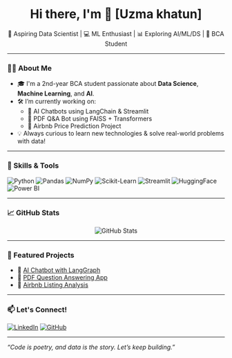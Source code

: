 <h1 align="center">Hi there, I'm 👋 [Uzma khatun]</h1>

<p align="center">
🚀 Aspiring Data Scientist | 💻 ML Enthusiast | 📊 Exploring AI/ML/DS | 📍 BCA Student  
</p>

---

### 🧑‍💻 About Me

- 🎓 I'm a 2nd-year BCA student passionate about **Data Science**, **Machine Learning**, and **AI**.
- 🛠️ I’m currently working on:
  - 🤖 AI Chatbots using LangChain & Streamlit  
  - 📄 PDF Q&A Bot using FAISS + Transformers  
  - 🏡 Airbnb Price Prediction Project  
- 💡 Always curious to learn new technologies & solve real-world problems with data!

---

### 💼 Skills & Tools

![Python](https://img.shields.io/badge/Python-3670A0?style=for-the-badge&logo=python&logoColor=ffdd54)
![Pandas](https://img.shields.io/badge/Pandas-150458?style=for-the-badge&logo=pandas)
![NumPy](https://img.shields.io/badge/Numpy-013243?style=for-the-badge&logo=numpy)
![Scikit-Learn](https://img.shields.io/badge/Scikit--Learn-F7931E?style=for-the-badge&logo=scikit-learn)
![Streamlit](https://img.shields.io/badge/Streamlit-FF4B4B?style=for-the-badge&logo=streamlit&logoColor=white)
![HuggingFace](https://img.shields.io/badge/HuggingFace-FCC624?style=for-the-badge&logo=huggingface)
![Power BI](https://img.shields.io/badge/PowerBI-F2C811?style=for-the-badge&logo=powerbi&logoColor=000)

---

### 📈 GitHub Stats

<p align="center">
  <img src="https://github-readme-stats.vercel.app/api?username=YourGitHubUsername&show_icons=true&theme=github_dark" alt="GitHub Stats" />
</p>

---

### 📌 Featured Projects

- 💬 [AI Chatbot with LangGraph](https://github.com/YourUsername/ai-chatbot)
- 📄 [PDF Question Answering App](https://github.com/YourUsername/pdf-qa-bot)
- 🏡 [Airbnb Listing Analysis](https://github.com/YourUsername/airbnb-project)

---

### 📫 Let's Connect!

[![LinkedIn](https://img.shields.io/badge/LinkedIn-blue?style=for-the-badge&logo=linkedin&logoColor=white)](https://www.linkedin.com/in/uzma-khatun-88b990334/)
[![GitHub](https://img.shields.io/badge/GitHub-black?style=for-the-badge&logo=github)](https://github.com/UzmaKhatun)

---

_“Code is poetry, and data is the story. Let’s keep building.”_


